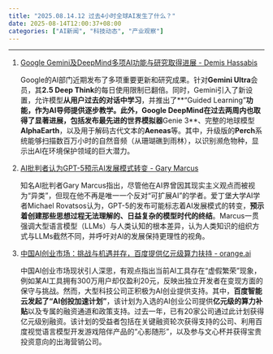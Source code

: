 ```yaml
---
title: "2025.08.14.12 过去4小时全球AI发生了什么？"
date: 2025-08-14T12:00:37+08:00
categories: ["AI新闻", "科技动态", "产业观察"]
---
```


---

1.  [Google Gemini及DeepMind多项AI功能与研究取得进展 - Demis Hassabis](https://x.com/demishassabis/status/1955825957069316569)

    Google的AI部门近期发布了多项重要更新和研究成果。针对**Gemini Ultra**会员，其**2.5 Deep Think**的每日使用限制已翻倍。同时，Gemini引入了新设置，允许模型**从用户过去的对话中学习**，并推出了**“Guided Learning”**功能，作为AI导师提供逐步教学。此外，Google DeepMind在过去两周内也取得了显著进展，包括发布最先进的世界模拟器**Genie 3**、完整的地球模型**AlphaEarth**，以及用于解码古代文本的**Aeneas**等。其中，升级版的**Perch**系统能够扫描数百万小时的自然音频（从珊瑚礁到雨林），以识别濒危物种，显示出AI在环境保护领域的巨大潜力。

2.  [AI批判者认为GPT-5预示AI发展模式转变 - Gary Marcus](https://x.com/GaryMarcus/status/1955810838104957053)

    知名AI批判者Gary Marcus指出，尽管他在AI界曾因其现实主义观点而被视为“异类”，但现在他不再是唯一一个反对“可扩展AI”的学者。爱丁堡大学AI学者Michael Rovatsos认为，GPT-5的发布可能标志着AI发展模式的转变，**预示着创建那些思想过程无法理解的、日益复杂的模型时代的终结**。Marcus一贯强调大型语言模型（LLMs）与人类认知的根本差异，认为人类知识的组织方式与LLMs截然不同，并呼吁对AI的发展保持更理性的视角。

3.  [中国AI创业市场：挑战与机遇并存，百度提供亿元级算力扶持 - orange.ai](https://x.com/oran_ge/status/1955801954497782002)

    中国AI创业市场现状引人深思，有观点指出当前AI工具存在“虚假繁荣”现象，例如某AI工具拥有300万用户却仅盈利20元，反映出独立开发者在变现方面的保守与挑战。然而，大型科技公司正积极为AI创业提供支持。其中，**百度智能云发起了“AI创投加速计划”**，该计划为入选的AI创业公司提供**亿元级的算力补贴**以及专属的融资通道和政策支持。过去一年，已有20家公司通过此计划获得亿元级别融资。该计划的受益者包括在关键融资轮次获得支持的公司、利用百度视觉语言模型开发游戏陪伴产品的“心影随形”，以及参与文心杯并获得宝贵投资意向的出海营销公司。
